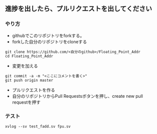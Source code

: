 
## 進捗を出したら、プルリクエストを出してください

### やり方
* githubでこのリポジトリをforkする。
* forkした自分のリポジトリをcloneする
```
git clone https://github.com/<自分のgithub>/Floating_Point_Addr
cd Floating_Point_Addr
```
* 変更を加える
```
git commit -a -m "<ここにコメントを書く>"
git push origin master
```
* プルリクエストを作る
* 自分のリポジトリからPull Requestsボタンを押し、create new pull requestを押す

### テスト
```
xvlog --sv test_fadd.sv fpu.sv
```
